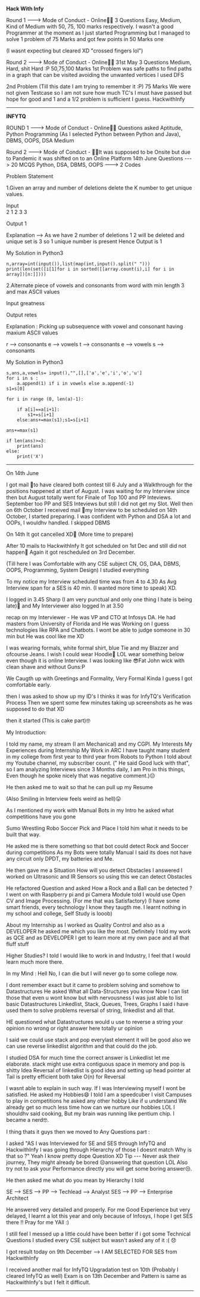 **Hack With Infy** 

Round 1 ---> Mode of Conduct - Online👨‍💻
3 Questions Easy, Medium, Kind of Medium with 50, 75, 100 marks respectively. 
I wasn't a good Programmer at the moment as I just started Programming but I managed to solve 1 problem of 75 Marks and got few points in 50 Marks one

(I wasnt expecting but cleared XD "crossed fingers lol")

Round 2 ---> Mode of Conduct - Online👨‍💻 31st May
3 Questions Medium, Hard, shit Hard :P  50,75,100 Marks
1st Problem was safe paths to find paths in a graph that can be visited avoiding the unwanted vertices
I used DFS

2nd Problem (Till this date I am trying to remember it :P) 75 Marks
We were not given Testcase so I am not sure how much TC's I must have passed but hope for good and 1 and a 1/2 problem is sufficient I guess.
HackwithInfy 

***

**INFYTQ**

ROUND 1 ---> Mode of Conduct - Online👨‍💻
Questions asked Aptitude, Python Programming (As I selected Python between Python and Java), DBMS, OOPS, DSA
Medium

Round 2 ---> Mode of Conduct - 👨‍💻It was supposed to be Onsite but due to Pandemic it was shifted on to an  Online Platform
14th June
Questions ---> 20 MCQS Python, DSA, DBMS, OOPS ---> 2 Codes

Problem Statement

1.Given an array and number of deletions delete the K number to get unique values.

Input  
2
1 2 3 3

Output
1

Explanation --> As we have 2 number of deletions 1 2 will be deleted and unique set is 3 so 1 unique number is present 
Hence Output is 1

My Solution in Python3


    n,array=int(input()),list(map(int,input().split(" ")))
    print(len(set([i[1]for i in sorted([[array.count(i),i] for i in array])[n:]]))) 


2.Alternate piece of vowels and consonants from word with min length 3 and max ASCII values

Input
greatness

Output
retes

Explanation : Picking up subsequence with vowel and consonant having maxium ASCII values

r --> consonants
e --> vowels
t --> consonants
e --> vowels
s --> consonants

My Solution in Python3


    s,ans,a,vowels= input(),"",[],['a','e','i','o','u']
    for i in s :
        a.append(1) if i in vowels else a.append(-1)    
    s1=s[0]

    for i in range (0, len(a)-1):

        if a[i]==a[i+1]:    
            s1+=s[i+1]
        else:ans+=max(s1);s1=s[i+1]
                              
    ans+=max(s1)
    
    if len(ans)>=3:
        print(ans)
    else: 
        print('X') 

***

On 14th June

I got mail 💌to have cleared both contest till 6 July and a Walkthrough for the positions happened at start of August.
I was waiting for my Interview since then but August totally went for Finale of Top 100 and PP Inteviews.
September too PP and SES Inteviews but still I did not get my Slot.
Well then on 6th October I received mail 💌my Interview to be scheduled on 14th October, I started preparing.
I was confident with Python and DSA a lot and OOPs, I wouldhv handled.
I skipped DBMS

On 14th It got cancelled XD🥺
(More time to prepare)

After 10 mails to HackwithInfy It got scheduled on 1st Dec and still did not happen🥺
Again it got rescheduled on 3rd December.

(Till here I was Comfortable with any CSE subject CN, OS, DAA, DBMS, OOPS, Programming, System Design) I studied everything

To my notice my Interview scheduled time was from 4 to 4.30 As Avg Interview span for a SES is 40 min.
(I wanted more time to speak) XD.

I logged in 3.45 Sharp (I am very punctual and only one thing I hate is being late)🤗 and My Interviewer also logged In at 3.50

recap on my Interviewer - He was VP and CTO at Infosys DA.
He had masters from University of Florida and He was Working on I guess technologies like RPA and Chatbots.
I wont be able to judge someone in 30 min but He was cool like me XD

I was wearing formals, white formal shirt, blue Tie and my Blazzer and ofcourse Jeans.
I wish I could wear Hoodie🤩
LOL wear something below even though it is online Interview.
I was looking like 😎Fat John wick with clean shave and without Guns:P

We Caugth up with Greetings and Formality, Very Formal Kinda I guess I got comfortable early.

then I was asked to show up my ID's I thinks it was for InfyTQ's Verification Process
Then we  spent some few minutes taking up screenshots as he was supposed to do that XD

then it started (This is cake part)🤓

My Introduction:

I told my name, my stream (I am Mechanical) and my CGPI.
My Interests
My Experiences during Internship
My Work in ARC
I have taught many student in my college from first year to third year from Robots to Python
I told about my Youtube channel, my subscriber count.
(" He said Good luck with that", so I am analyzing Interviews since 3 Months daily, I am Pro in this things, 
Even though he spoke nicely that was negative comment.)😔

He then asked me to wait so that he can pull up my Resume

(Also Smiling in Interview feels weird as hell)😛

As I mentioned my work with Manual Bots in my Intro he asked what competitions have you gone

Sumo Wrestling
Robo Soccer
Pick and Place I told him what it needs to be built that way.

He asked me is there something so that bot could detect Rock and Soccer during competitions
As my Bots were totally Manual I said its does not have any circuit only DPDT, my batteries and Me.

He then gave me a Situation How will you detect Obstacles 
I answered I worked on Ultrasonic and IR Sensors so using this we can detect Obstacles

He refactored Question and asked How a Rock and a Ball can be detected ?
I went on with Raspberry pi and pi Camera Module told I would use Open CV and Image Processing. (For me that was Satisfactory)
(I have some smart friends, every technology I know they taugth me. I learnt nothing in my school and college, Self Study is looob)

About my Internship as I worked as Quality Control and also as a DEVELOPER he asked me which you like the most.
Definitely I told my work as QCE and as DEVELOPER I get to learn more at my own pace and all that fluff stuff

Higher Studies?
I told I would like to work in and Industry, I feel that I would learn much more there.

In my Mind : Hell No, I can die but I will never go to some college now.

I dont remember exact but it came to problem solving and somehow to Datastructures He asked What all Data-Structures you know
Now I can list those that even u wont know but with nervousness I was just able to list basic Datastructures Linkedlist, Stack, Queues, Trees, Graphs
I said i have used them to solve problems reversal of string, linkedlist and all that.

HE questioned what Datastructures would u use to reverse a string your opinion no wrong or right answer here totally ur opinion

I said we could use stack and pop everylast element it will be good also we can use reverse linkedlist algorithm and that could do the job.

I studied DSA for much time the correct answer is Linkedlist let me elaborate.
stack might use extra contiguous space in memory and pop is shitty Idea
Reversal of linkedlist is good idea and setting up head pointer at Tail is pretty efficient
both take O(n) for Reversal

I wasnt able to explain in such way. If I was Interviewing myself I wont be satisfied.
He asked my Hobbies😄
I  told I am a speedcuber I visit Campuses to play in competitions he asked any other hobby
Like if u understand We already get so much less time how can we nurture our hobbies LOL 
I shouldhv said cooking, But my brain was running like pentium chip.
I became a nerd🤓.

I thing thats it guys then we moved to Any Questions part :

I asked "AS I was Interviewed for SE and SES through InfyTQ and HackwithInfy I was going through Hierarchy of those I doesnt match Why is that so ?"
Yeah I know pretty dope Question XD Tip --- Never ask their journey, They might already be bored 😒answering that question LOL
Also try not to ask your Performance directly you will get some boring answer😒.

He then asked me what do you mean by Hierarchy I told

SE --> SES --> PP --> Techlead --> Analyst
SES --> PP --> Enterprise Architect

He answered very detailed and properly.
For me Good Experience but very delayed, I learnt a lot this year and only because of Infosys, I hope I get SES there !! Pray for me YAll :)

I still feel I messed up a little could have been better if i got some Technical Questions
I studied every CSE subject but wasn't asked any of it :( 😞

I got result today on 9th December --> I AM SELECTED FOR SES from HackwithInfy

I received another mail for InfyTQ Upgradation test on 10th (Probably I cleared InfyTQ as well)
Exam is on 13th December and Pattern is same as HackwithInfy's but I felt it difficult.

***